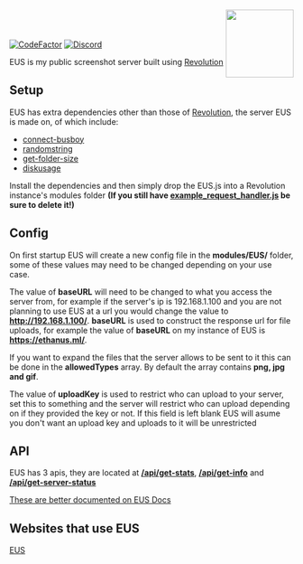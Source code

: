 ⠀
<img align="right" width="120" src="http://ethanus.ml/images/logo.png">
=======

[![CodeFactor](https://www.codefactor.io/repository/github/tgpethan/eus/badge/master)](https://www.codefactor.io/repository/github/tgpethan/eus/overview/master)
[![Discord](https://img.shields.io/discord/477024246959308810?color=7289da&label=Discord&logo=discord&logoColor=ffffff)](https://discord.gg/BV8QGn6)

EUS is my public screenshot server built using [Revolution](https://github.com/tgpethan/Revolution)

## Setup

EUS has extra dependencies other than those of [Revolution](https://github.com/tgpethan/Revolution), the server EUS is made on, of which include:
 - [connect-busboy](https://www.npmjs.com/package/connect-busboy)
 - [randomstring](https://www.npmjs.com/package/randomstring)
 - [get-folder-size](https://www.npmjs.com/package/get-folder-size)
 - [diskusage](https://www.npmjs.com/package/diskusage)
 
Install the dependencies and then simply drop the EUS.js into a Revolution instance's modules folder **(If you still have [example_request_handler.js](https://github.com/tgpethan/Revolution/blob/master/modules/example_request_handler.js) be sure to delete it!)**

## Config
On first startup EUS will create a new config file in the **modules/EUS/** folder, some of these values may need to be changed depending on your use case.

The value of **baseURL** will need to be changed to what you access the server from, for example if the server's ip is 192.168.1.100 and you are not planning to use EUS at a url you would change the value to **http://192.168.1.100/**. **baseURL** is used to construct the response url for file uploads, for example the value of **baseURL** on my instance of EUS is **https://ethanus.ml/**.

If you want to expand the files that the server allows to be sent to it this can be done in the **allowedTypes** array. By default the array contains **png, jpg and gif**.

The value of **uploadKey** is used to restrict who can upload to your server, set this to something and the server will restrict who can upload depending on if they provided the key or not. If this field is left blank EUS will asume you don't want an upload key and uploads to it will be unrestricted

## API
EUS has 3 apis, they are located at **[/api/get-stats](https://ethanus.ml/api/get-stats)**, **[/api/get-info](https://ethanus.ml/api/get-info)** and **[/api/get-server-status](https://ethanus.ml/api/get-server-status)**

[These are better documented on EUS Docs](https://docs.ethanus.ml)

## Websites that use EUS
[EUS](https://ethanus.ml)
